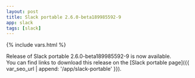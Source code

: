 ```yaml
---
layout: post
title: Slack portable 2.6.0-beta189985592-9
app: slack
tags: [slack]
---
```

{% include vars.html %}

Release of Slack portable 2.6.0-beta189985592-9 is now available.<br />
You can find links to download this release on the [Slack portable page]({{ var_seo_url | append: '/app/slack-portable' }}).